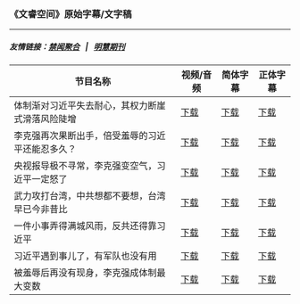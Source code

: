 ### 《文睿空间》原始字幕/文字稿
---
##### 友情链接：[禁闻聚合](https://github.com/gfw-breaker/banned-news) &nbsp;&nbsp;|&nbsp;&nbsp; [明慧期刊](https://github.com/gfw-breaker/mh-qikan) 
| 节目名称 | 视频/音频 | 简体字幕 | 正体字幕 |
|---|---|---|---|
| 体制渐对习近平失去耐心，其权力断崖式滑落风险陡增 | [下载](https://y2mate.com/zh-cn/search/l6C1T4mH8Mk) | [下载](../channels/wenrui/_l6C1T4mH8Mk.srt?raw=true) | [下载](../channels/wenrui/_l6C1T4mH8Mk.tw.srt?raw=true) | 
| 李克强再次果断出手，倍受羞辱的习近平还能忍多久？ | [下载](https://y2mate.com/zh-cn/search/gO3Q4bWuvdg) | [下载](../channels/wenrui/_gO3Q4bWuvdg.srt?raw=true) | [下载](../channels/wenrui/_gO3Q4bWuvdg.tw.srt?raw=true) | 
| 央视报导极不寻常，李克强变空气，习近平一定怒了 | [下载](https://y2mate.com/zh-cn/search/eaI9ntjvTtw) | [下载](../channels/wenrui/_eaI9ntjvTtw.srt?raw=true) | [下载](../channels/wenrui/_eaI9ntjvTtw.tw.srt?raw=true) | 
| 武力攻打台湾，中共想都不要想，台湾早已今非昔比 | [下载](https://y2mate.com/zh-cn/search/PLmo8GFskBA) | [下载](../channels/wenrui/_PLmo8GFskBA.srt?raw=true) | [下载](../channels/wenrui/_PLmo8GFskBA.tw.srt?raw=true) | 
| 一件小事弄得满城风雨，反共还得靠习近平 | [下载](https://y2mate.com/zh-cn/search/sRMmWlLxCEA) | [下载](../channels/wenrui/_sRMmWlLxCEA.srt?raw=true) | [下载](../channels/wenrui/_sRMmWlLxCEA.tw.srt?raw=true) | 
| 习近平遇到事儿了，有军队也没有用 | [下载](https://y2mate.com/zh-cn/search/akcNzsQmwv4) | [下载](../channels/wenrui/_akcNzsQmwv4.srt?raw=true) | [下载](../channels/wenrui/_akcNzsQmwv4.tw.srt?raw=true) | 
| 被羞辱后再没有现身，李克强成体制最大变数 | [下载](https://y2mate.com/zh-cn/search/SLfgC8hN_a8) | [下载](../channels/wenrui/_SLfgC8hN_a8.srt?raw=true) | [下载](../channels/wenrui/_SLfgC8hN_a8.tw.srt?raw=true) | 
